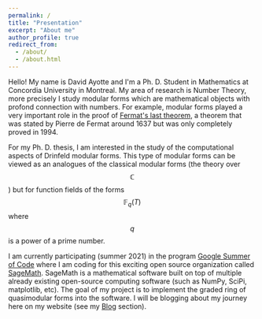 ```yaml
---
permalink: /
title: "Presentation"
excerpt: "About me"
author_profile: true
redirect_from: 
  - /about/
  - /about.html
---
```


Hello! My name is David Ayotte and I'm a Ph. D. Student in Mathematics at Concordia University in Montreal. My area of research is Number Theory, more precisely I study modular forms which are mathematical objects with profond connection with numbers. For example, modular forms
played a very important role in the proof of [Fermat's last theorem](https://en.wikipedia.org/wiki/Fermat%27s_Last_Theorem), a theorem that was stated by Pierre de Fermat around 1637 but was only completely proved in 1994.

For my Ph. D. thesis, I am interested in the study of the computational aspects of Drinfeld
modular forms. This type of modular forms can be viewed as an analogues of the classical modular forms (the theory over $$\mathbb{C}$$) but for function fields of the forms $$\mathbb{F}_q(T)$$ where $$q$$ is a power of a prime number. 

I am currently participating (summer 2021) in the program [Google Summer of Code](https://summerofcode.withgoogle.com/) where I am coding for this exciting open source organization called [SageMath](https://www.sagemath.org/). SageMath is a mathematical software built on top of multiple already existing open-source computing software (such as NumPy, SciPi, matplotlib, etc). The goal of my project is to implement the graded ring of quasimodular forms into the software. I will be blogging about my journey here on my website (see my [Blog](/year-archive/) section).

